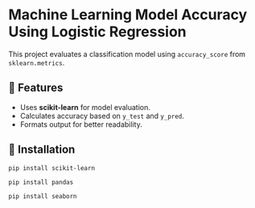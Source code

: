   <h1>Machine Learning Model Accuracy Using Logistic Regression</h1>
  <p>This project evaluates a classification model using <code>accuracy_score</code> from <code>sklearn.metrics</code>.</p>

  <h2>📌 Features</h2>
  <ul>
        <li>Uses <strong>scikit-learn</strong> for model evaluation.</li>
        <li>Calculates accuracy based on <code>y_test</code> and <code>y_pred</code>.</li>
        <li>Formats output for better readability.</li>
   </ul>

  <h2>🚀 Installation</h2>
    <pre><code>pip install scikit-learn</code></pre>
    <pre><code>pip install pandas</code></pre>
    <pre><code>pip install seaborn</code></pre>
